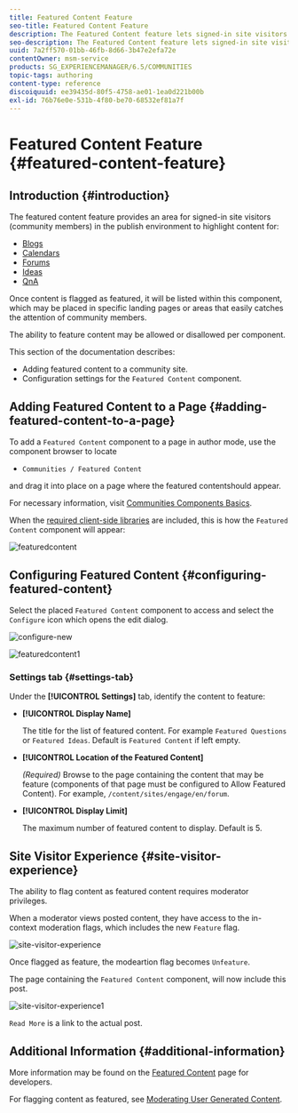 ```yaml
---
title: Featured Content Feature
seo-title: Featured Content Feature
description: The Featured Content feature lets signed-in site visitors highlight content
seo-description: The Featured Content feature lets signed-in site visitors highlight content
uuid: 7a2ff570-01bb-46fb-8d66-3b47e2efa72e
contentOwner: msm-service
products: SG_EXPERIENCEMANAGER/6.5/COMMUNITIES
topic-tags: authoring
content-type: reference
discoiquuid: ee39435d-80f5-4758-ae01-1ea0d221b00b
exl-id: 76b76e0e-531b-4f80-be70-68532ef81a7f
---
```

# Featured Content Feature {#featured-content-feature}

## Introduction {#introduction}

The featured content feature provides an area for signed-in site visitors (community members) in the publish environment to highlight content for:

* [Blogs](blog-feature.md)
* [Calendars](calendar.md)
* [Forums](forum.md)
* [Ideas](ideation-feature.md)
* [QnA](working-with-qna.md)

Once content is flagged as featured, it will be listed within this component, which may be placed in specific landing pages or areas that easily catches the attention of community members.

The ability to feature content may be allowed or disallowed per component.

This section of the documentation describes:

* Adding featured content to a community site.
* Configuration settings for the `Featured Content` component.

## Adding Featured Content to a Page {#adding-featured-content-to-a-page}

To add a `Featured Content` component to a page in author mode, use the component browser to locate

* `Communities / Featured Content`

and drag it into place on a page where the featured contentshould appear.

For necessary information, visit [Communities Components Basics](basics.md).

When the [required client-side libraries](essentials-featured.md#essentials-for-client-side) are included, this is how the `Featured Content` component will appear:

![featuredcontent](assets/featuredcontent.png)

## Configuring Featured Content {#configuring-featured-content}

Select the placed `Featured Content` component to access and select the `Configure` icon which opens the edit dialog.

![configure-new](assets/configure-new.png) 

![featuredcontent1](assets/featuredcontent1.png)

### Settings tab {#settings-tab}

Under the **[!UICONTROL Settings]** tab, identify the content to feature:

* **[!UICONTROL Display Name]**
  
  The title for the list of featured content. For example `Featured Questions` or `Featured Ideas`. Default is `Featured Content` if left empty.

* **[!UICONTROL Location of the Featured Content]**
  
  *(Required)* Browse to the page containing the content that may be feature (components of that page must be configured to Allow Featured Content). For example, `/content/sites/engage/en/forum`.

* **[!UICONTROL Display Limit]**
  
  The maximum number of featured content to display. Default is 5.

## Site Visitor Experience {#site-visitor-experience}

The ability to flag content as featured content requires moderator privileges.

When a moderator views posted content, they have access to the in-context moderation flags, which includes the new `Feature` flag.

![site-visitor-experience](assets/site-visitor-experience.png)

Once flagged as feature, the modeartion flag becomes `Unfeature`.

The page containing the `Featured Content` component, will now include this post.

![site-visitor-experience1](assets/site-visitor-experience1.png)

`Read More` is a link to the actual post.

## Additional Information {#additional-information}

More information may be found on the [Featured Content](essentials-featured.md) page for developers.

For flagging content as featured, see [Moderating User Generated Content](moderate-ugc.md).

